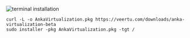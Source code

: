 ![terminal installation](/images/anka-virtualization/terminal-installation.png)
```shell
curl -L -o AnkaVirtualization.pkg https://veertu.com/downloads/anka-virtualization-beta
sudo installer -pkg AnkaVirtualization.pkg -tgt /
```